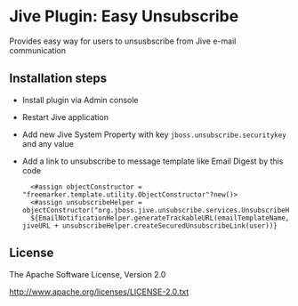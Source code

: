 Jive Plugin: Easy Unsubscribe
=============================

Provides easy way for users to unsusbscribe from Jive e-mail communication

Installation steps
------------------

* Install plugin via Admin console
* Restart Jive application
* Add new Jive System Property with key `jboss.unsubscribe.securitykey` and any value
* Add a link to unsubscribe to message template like Email Digest by this code

		<#assign objectConstructor = "freemarker.template.utility.ObjectConstructor"?new()>
		<#assign unsubscribeHelper = objectConstructor("org.jboss.jive.unsubscribe.services.UnsubscribeHelper")>
		${EmailNotificationHelper.generateTrackableURL(emailTemplateName, jiveURL + unsubscribeHelper.createSecuredUnsubscribeLink(user))}


License
-------

The Apache Software License, Version 2.0

http://www.apache.org/licenses/LICENSE-2.0.txt